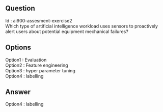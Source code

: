 ## Question
Id : ai900-assesment-exercise2  
Which type of artificial intelligence workload uses sensors to proactively alert users about potential equipment mechanical failures?

## Options
Option1 : Evaluation  
Option2 : Feature engineering  
Option3 : hyper parameter tuning  
Option4 : labelling  

## Answer
Option4 : labelling
